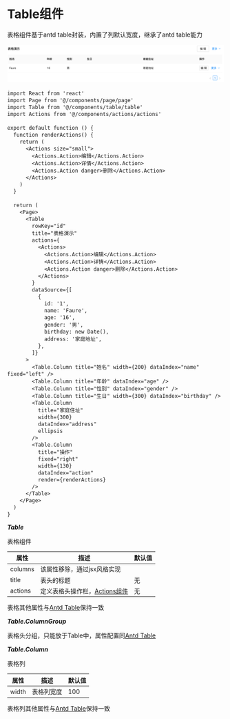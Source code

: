 # Table组件

表格组件基于antd table封装，内置了列默认宽度，继承了antd table能力

![image-20200913181522737](images/image-20200913181522737.png)

```react
import React from 'react'
import Page from '@/components/page/page'
import Table from '@/components/table/table'
import Actions from '@/components/actions/actions'

export default function () {
  function renderActions() {
    return (
      <Actions size="small">
        <Actions.Action>编辑</Actions.Action>
        <Actions.Action>详情</Actions.Action>
        <Actions.Action danger>删除</Actions.Action>
      </Actions>
    )
  }

  return (
    <Page>
      <Table
        rowKey="id"
        title="表格演示"
        actions={
          <Actions>
            <Actions.Action>编辑</Actions.Action>
            <Actions.Action>详情</Actions.Action>
            <Actions.Action danger>删除</Actions.Action>
          </Actions>
        }
        dataSource={[
          {
            id: '1',
            name: 'Faure',
            age: '16',
            gender: '男',
            birthday: new Date(),
            address: '家庭地址',
          },
        ]}
      >
        <Table.Column title="姓名" width={200} dataIndex="name" fixed="left" />
        <Table.Column title="年龄" dataIndex="age" />
        <Table.Column title="性别" dataIndex="gender" />
        <Table.Column title="生日" width={300} dataIndex="birthday" />
        <Table.Column
          title="家庭住址"
          width={300}
          dataIndex="address"
          ellipsis
        />
        <Table.Column
          title="操作"
          fixed="right"
          width={130}
          dataIndex="action"
          render={renderActions}
        />
      </Table>
    </Page>
  )
}

```

***Table***

表格组件

| 属性    | 描述                                               | 默认值 |
| ------- | -------------------------------------------------- | ------ |
| columns | 该属性移除，通过jsx风格实现                        |        |
| title   | 表头的标题                                         | 无     |
| actions | 定义表格头操作栏，[Actions组件](COMPONENT/ACTIONS) | 无     |

表格其他属性与[Antd Table](https://ant-design.gitee.io/components/table-cn/)保持一致

***Table.ColumnGroup***

表格头分组，只能放于Table中，属性配置同[Antd Table](https://ant-design.gitee.io/components/table-cn/)

***Table.Column***

表格列

| 属性  | 描述       | 默认值 |
| ----- | ---------- | ------ |
| width | 表格列宽度 | 100    |

表格列其他属性与[Antd Table](https://ant-design.gitee.io/components/table-cn/)保持一致